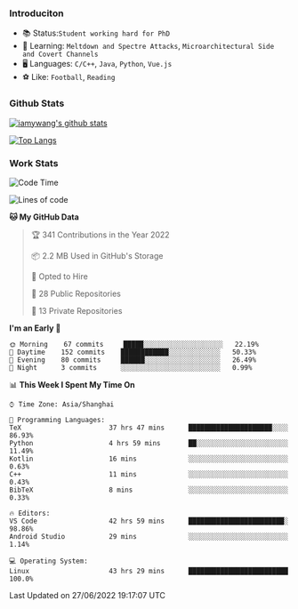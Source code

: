 ### Introduciton

- 📚 Status:`Student working hard for PhD`
- 🔎 Learning: `Meltdown and Spectre Attacks`, `Microarchitectural Side and Covert Channels`
- 🖥️ Languages: `C/C++`, `Java`, `Python`, `Vue.js`
- ⚽ Like: `Football`, `Reading`

### Github Stats

[![iamywang's github stats](https://github-readme-stats.vercel.app/api?username=iamywang&count_private=true&show_icons=true)]()

[![Top Langs](https://github-readme-stats.vercel.app/api/top-langs/?username=iamywang&layout=compact)]()

### Work Stats

<!--START_SECTION:waka-->
![Code Time](http://img.shields.io/badge/Code%20Time-466%20hrs%2052%20mins-blue)

![Lines of code](https://img.shields.io/badge/From%20Hello%20World%20I%27ve%20Written--40%20Thousand%20lines%20of%20code-blue)

**🐱 My GitHub Data** 

> 🏆 341 Contributions in the Year 2022
 > 
> 📦 2.2 MB Used in GitHub's Storage 
 > 
> 💼 Opted to Hire
 > 
> 📜 28 Public Repositories 
 > 
> 🔑 13 Private Repositories  
 > 
**I'm an Early 🐤** 

```text
🌞 Morning    67 commits     █████░░░░░░░░░░░░░░░░░░░░   22.19% 
🌆 Daytime    152 commits    ████████████░░░░░░░░░░░░░   50.33% 
🌃 Evening    80 commits     ██████░░░░░░░░░░░░░░░░░░░   26.49% 
🌙 Night      3 commits      ░░░░░░░░░░░░░░░░░░░░░░░░░   0.99%

```


📊 **This Week I Spent My Time On** 

```text
⌚︎ Time Zone: Asia/Shanghai

💬 Programming Languages: 
TeX                      37 hrs 47 mins      █████████████████████░░░░   86.93% 
Python                   4 hrs 59 mins       ██░░░░░░░░░░░░░░░░░░░░░░░   11.49% 
Kotlin                   16 mins             ░░░░░░░░░░░░░░░░░░░░░░░░░   0.63% 
C++                      11 mins             ░░░░░░░░░░░░░░░░░░░░░░░░░   0.43% 
BibTeX                   8 mins              ░░░░░░░░░░░░░░░░░░░░░░░░░   0.33%

🔥 Editors: 
VS Code                  42 hrs 59 mins      ████████████████████████░   98.86% 
Android Studio           29 mins             ░░░░░░░░░░░░░░░░░░░░░░░░░   1.14%

💻 Operating System: 
Linux                    43 hrs 29 mins      █████████████████████████   100.0%

```


 Last Updated on 27/06/2022 19:17:07 UTC
<!--END_SECTION:waka-->
